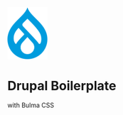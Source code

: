 <img src="web/themes/custom/boilerplate/logo.svg" width="90">

# Drupal Boilerplate

with Bulma CSS
